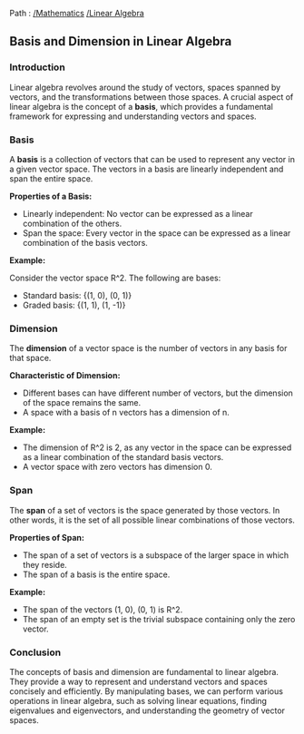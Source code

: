 Path : [/Mathematics](<..\..\index.md>) [/Linear Algebra](<..\index.md>)
## Basis and Dimension in Linear Algebra

### Introduction

Linear algebra revolves around the study of vectors, spaces spanned by vectors, and the transformations between those spaces. A crucial aspect of linear algebra is the concept of a **basis**, which provides a fundamental framework for expressing and understanding vectors and spaces. 

### Basis

A **basis** is a collection of vectors that can be used to represent any vector in a given vector space. The vectors in a basis are linearly independent and span the entire space. 


**Properties of a Basis:**

- Linearly independent: No vector can be expressed as a linear combination of the others.
- Span the space: Every vector in the space can be expressed as a linear combination of the basis vectors.


**Example:**

Consider the vector space R^2. The following are bases:

- Standard basis: {(1, 0), (0, 1)}
- Graded basis: {(1, 1), (1, -1)}

### Dimension

The **dimension** of a vector space is the number of vectors in any basis for that space. 


**Characteristic of Dimension:**

- Different bases can have different number of vectors, but the dimension of the space remains the same.
- A space with a basis of n vectors has a dimension of n.


**Example:**

- The dimension of R^2 is 2, as any vector in the space can be expressed as a linear combination of the standard basis vectors.
- A vector space with zero vectors has dimension 0.

### Span

The **span** of a set of vectors is the space generated by those vectors. In other words, it is the set of all possible linear combinations of those vectors. 


**Properties of Span:**

- The span of a set of vectors is a subspace of the larger space in which they reside.
- The span of a basis is the entire space.


**Example:**

- The span of the vectors (1, 0), (0, 1) is R^2.
- The span of an empty set is the trivial subspace containing only the zero vector.

### Conclusion

The concepts of basis and dimension are fundamental to linear algebra. They provide a way to represent and understand vectors and spaces concisely and efficiently. By manipulating bases, we can perform various operations in linear algebra, such as solving linear equations, finding eigenvalues and eigenvectors, and understanding the geometry of vector spaces.
